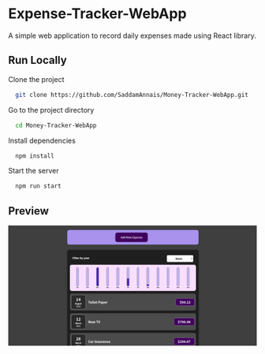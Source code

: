
# Expense-Tracker-WebApp

A simple web application to record daily expenses made using React library.

## Run Locally

Clone the project

```bash
  git clone https://github.com/SaddamAnnais/Money-Tracker-WebApp.git
```

Go to the project directory

```bash
  cd Money-Tracker-WebApp
```

Install dependencies

```bash
  npm install
```

Start the server

```bash
  npm run start
```


## Preview

![App Screenshot](https://raw.githubusercontent.com/SaddamAnnais/Money-Tracker-WebApp/main/public/Screenshot%202022-12-21%20220532.png)

